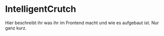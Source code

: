 # IntelligentCrutch

Hier beschreibt ihr was ihr im Frontend macht und wie es aufgebaut ist. Nur ganz kurz. 
